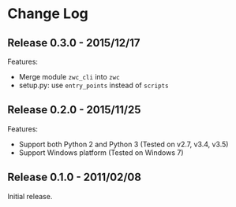 Change Log
==========

## Release 0.3.0 - 2015/12/17

Features:

- Merge module `zwc_cli` into `zwc`
- setup.py: use `entry_points` instead of `scripts`

## Release 0.2.0 - 2015/11/25

Features:

- Support both Python 2 and Python 3 (Tested on v2.7, v3.4, v3.5)
- Support Windows platform (Tested on Windows 7)

## Release 0.1.0 - 2011/02/08

Initial release.
